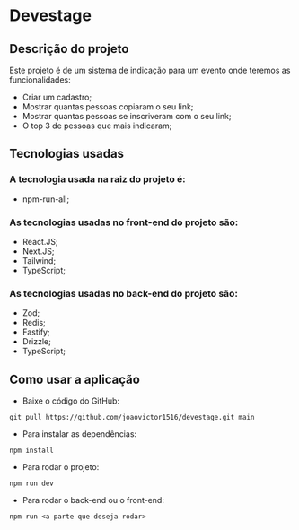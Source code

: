 # Devestage
## Descrição do projeto
Este projeto é de um sistema de indicação para um evento onde teremos as funcionalidades:
- Criar um cadastro;
- Mostrar quantas pessoas copiaram o seu link;
- Mostrar quantas pessoas se inscriveram com o seu link;
- O top 3 de pessoas que mais indicaram;

## Tecnologias usadas
### A tecnologia usada na raiz do projeto é:
- npm-run-all;
### As tecnologias usadas no front-end do projeto são:
- React.JS;
- Next.JS;
- Tailwind;
- TypeScript;
### As tecnologias usadas no back-end do projeto são:
- Zod;
- Redis;
- Fastify;
- Drizzle;
- TypeScript;

## Como usar a aplicação
- Baixe o código do GitHub:
```
git pull https://github.com/joaovictor1516/devestage.git main
```
- Para instalar as dependências:
```
npm install
```
- Para rodar o projeto:
```
npm run dev
```
- Para rodar o back-end ou o front-end:
```
npm run <a parte que deseja rodar>
```